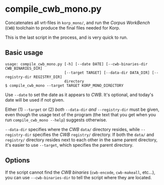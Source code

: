 # compile_cwb_mono.py

Concatenates all vrt-files in `korp_mono/`, and run the _Corpus WorkBench_
(`CWB`) toolchain to produce the final files needed for Korp.

This is the last script in the process, and is very quick to run.


## Basic usage

```
usage: compile_cwb_mono.py [-h] [--date DATE] [--cwb-binaries-dir CWB_BINARIES_DIR]
                           [--target TARGET] [--data-dir DATA_DIR] [--registry-dir REGISTRY_DIR]
                           directory
$ compile_cwb_mono --target TARGET KORP_MONO_DIRECTORY
```

Use `--date` to set the date as it appears to *CWB*. It's optional, and today's
date will be used if not given.

Either (1) `--target` or (2) _both_ `--data-dir` _and_ `--registry-dir` must
be given, even though the usage text of the program (the text that you get
when you run `compile_cwb_mono --help`) suggests otherwise.

`--data-dir` specifies where the *CWB* `data/` directory resides, while
`--registry-dir` specifies the *CWB* `registry/` directory. If both the `data/`
and `registry/` directory resides next to each other in the same parent directory,
it's easier to use `--target`, which specifies the parent directory.


## Options

If the script cannot find the *CWB* _binaries_ (`cwb-encode`, `cwb-makeall`,
etc...), you can use `--cwb-binaries-dir` to tell the script where they are
located.

